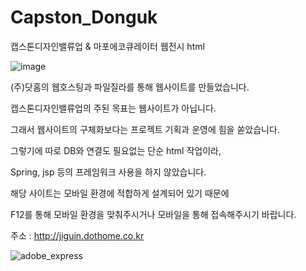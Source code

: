 # Capston_Donguk
캡스톤디자인밸류업 &amp; 마포에코큐레이터 웹전시 html

![image](https://user-images.githubusercontent.com/106857917/193092319-9554aa01-217d-414c-9259-bf77fdbf35c1.png)

(주)닷홈의 웹호스팅과 파일질라를 통해 웹사이트를 만들었습니다.

캡스톤디자인밸류업의 주된 목표는 웹사이트가 아닙니다.


그래서 웹사이트의 구체화보다는 프로젝트 기획과 운영에 힘을 쏟았습니다.

그렇기에 따로 DB와 연결도 필요없는 단순 html 작업이라,

Spring, jsp 등의 프레임워크 사용을 하지 않았습니다.



해당 사이트는 모바일 환경에 적합하게 설계되어 있기 때문에

F12를 통해 모바일 환경을 맞춰주시거나 모바일을 통해 접속해주시기 바랍니다.

주소 : http://jiguin.dothome.co.kr

![adobe_express](https://user-images.githubusercontent.com/106857917/192832833-88a15c20-b3eb-4765-bb58-c7549f690704.png)
